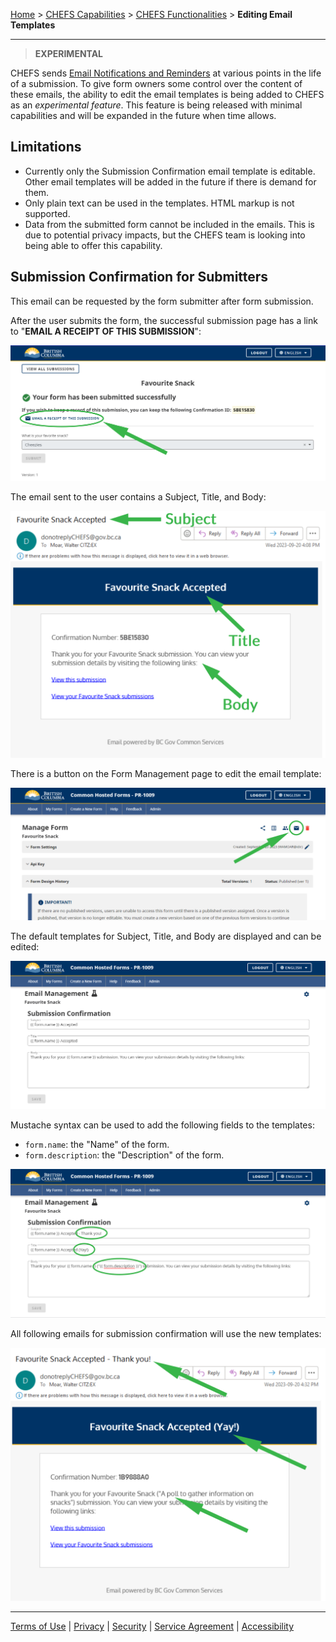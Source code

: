 [Home](index) > [CHEFS Capabilities](Capabilities) > [CHEFS Functionalities](CHEFS-functionalities) > **Editing Email Templates**
***

> **EXPERIMENTAL**

CHEFS sends [Email Notifications and Reminders](CHEFS-Notifications-and-Reminders) at various points in the life of a submission. To give form owners some control over the content of these emails, the ability to edit the email templates is being added to CHEFS as an *experimental feature*. This feature is being released with minimal capabilities and will be expanded in the future when time allows.

## Limitations

- Currently only the Submission Confirmation email template is editable. Other email templates will be added in the future if there is demand for them.
- Only plain text can be used in the templates. HTML markup is not supported.
- Data from the submitted form cannot be included in the emails. This is due to potential privacy impacts, but the CHEFS team is looking into being able to offer this capability.

## Submission Confirmation for Submitters

This email can be requested by the form submitter after form submission.

After the user submits the form, the successful submission page has a link to "**EMAIL A RECEIPT OF THIS SUBMISSION**":

![image](images/eet1.png)

The email sent to the user contains a Subject, Title, and Body:

![image](images/eet2.png)

There is a button on the Form Management page to edit the email template:

![image](images/eet3.png)

The default templates for Subject, Title, and Body are displayed and can be edited:

![image](images/eet4.png)

Mustache syntax can be used to add the following fields to the templates:
- `form.name`: the "Name" of the form.
- `form.description`: the "Description" of the form.

![image](images/eet5.png)

All following emails for submission confirmation will use the new templates:

![image](images/eet6.png)

***
[Terms of Use](Terms-of-Use) | [Privacy](Privacy) | [Security](Security) | [Service Agreement](Service-Agreement) | [Accessibility](Accessibility)